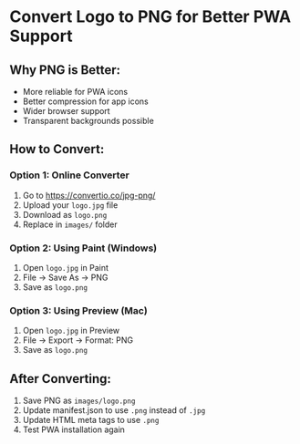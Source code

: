 # Convert Logo to PNG for Better PWA Support

## Why PNG is Better:
- More reliable for PWA icons
- Better compression for app icons
- Wider browser support
- Transparent backgrounds possible

## How to Convert:

### Option 1: Online Converter
1. Go to https://convertio.co/jpg-png/
2. Upload your `logo.jpg` file
3. Download as `logo.png`
4. Replace in `images/` folder

### Option 2: Using Paint (Windows)
1. Open `logo.jpg` in Paint
2. File → Save As → PNG
3. Save as `logo.png`

### Option 3: Using Preview (Mac)
1. Open `logo.jpg` in Preview
2. File → Export → Format: PNG
3. Save as `logo.png`

## After Converting:
1. Save PNG as `images/logo.png`
2. Update manifest.json to use `.png` instead of `.jpg`
3. Update HTML meta tags to use `.png`
4. Test PWA installation again